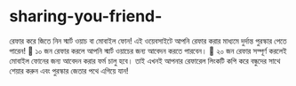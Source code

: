 # sharing-you-friend-
রেফার করে জিতে নিন স্মার্ট ওয়াচ বা মোবাইল ফোন! এই ওয়েবসাইটে আপনি রেফার করার মাধ্যমে দুর্দান্ত পুরস্কার পেতে পারেন! 📲 ১০ জন রেফার করলে আপনি স্মার্ট ওয়াচের জন্য আবেদন করতে পারবেন। 📱 ২০ জন রেফার সম্পূর্ণ করলেই মোবাইল ফোনের জন্য আবেদন করার ফর্ম চালু হবে। তাই এখনই আপনার রেফারেল লিংকটি কপি করে বন্ধুদের সাথে শেয়ার করুন এবং পুরস্কার জেতার পথে এগিয়ে যান! 
